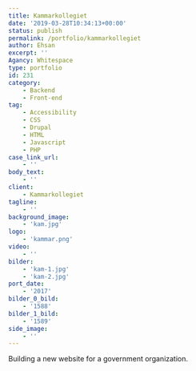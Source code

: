 ```yaml
---
title: Kammarkollegiet
date: '2019-03-28T10:34:13+00:00'
status: publish
permalink: /portfolio/kammarkollegiet
author: Ehsan
excerpt: ''
Agancy: Whitespace
type: portfolio
id: 231
category:
    - Backend
    - Front-end
tag:
    - Accessibility
    - CSS
    - Drupal
    - HTML
    - Javascript
    - PHP
case_link_url:
    - ''
body_text:
    - ''
client:
    - Kammarkollegiet
tagline:
    - ''
background_image:
    - 'kam.jpg'
logo:
    - 'kammar.png'
video:
    - ''
bilder:
    - 'kam-1.jpg'
    - 'kam-2.jpg'
port_date:
    - '2017'
bilder_0_bild:
    - '1588'
bilder_1_bild:
    - '1589'
side_image:
    - ''
---
```

Building a new website for a government organization.